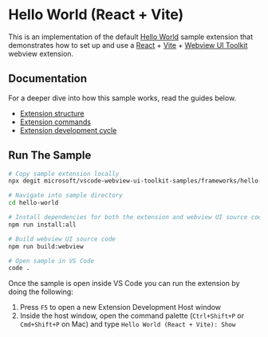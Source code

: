 # Hello World (React + Vite)

This is an implementation of the default [Hello World](https://github.com/microsoft/vscode-webview-ui-toolkit-samples/tree/main/default/hello-world) sample extension that demonstrates how to set up and use a [React](https://reactjs.org/) + [Vite](https://vitejs.dev/) + [Webview UI Toolkit](https://github.com/microsoft/vscode-webview-ui-toolkit) webview extension.

## Documentation

For a deeper dive into how this sample works, read the guides below.

- [Extension structure](./docs/extension-structure.md)
- [Extension commands](./docs/extension-commands.md)
- [Extension development cycle](./docs/extension-development-cycle.md)

## Run The Sample

```bash
# Copy sample extension locally
npx degit microsoft/vscode-webview-ui-toolkit-samples/frameworks/hello-world-react-vite hello-world

# Navigate into sample directory
cd hello-world

# Install dependencies for both the extension and webview UI source code
npm run install:all

# Build webview UI source code
npm run build:webview

# Open sample in VS Code
code .
```

Once the sample is open inside VS Code you can run the extension by doing the following:

1. Press `F5` to open a new Extension Development Host window
2. Inside the host window, open the command palette (`Ctrl+Shift+P` or `Cmd+Shift+P` on Mac) and type `Hello World (React + Vite): Show`
